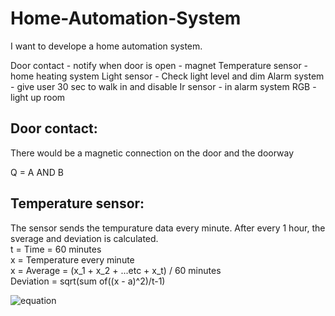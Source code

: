 # Home-Automation-System

I want to develope a home automation system.

Door contact - notify when door is open - magnet
Temperature sensor - home heating system
Light sensor -  Check light level and dim
Alarm system - give user 30 sec to walk in and disable
Ir sensor - in alarm system
RGB - light up room

## Door contact:
There would be a magnetic connection on the door and the doorway

Q = A AND B

## Temperature sensor:
The sensor sends the tempurature data every minute. After every 1 hour, the sverage and deviation is calculated. <br />
t = Time = 60 minutes <br />
x = Temperature every minute <br />
x = Average = (x_1 + x_2 + ...etc + x_t) / 60 minutes <br />
Deviation = sqrt(sum of((x - a)^2)/t-1)

![equation](https://user-images.githubusercontent.com/114096417/222480857-b17352bb-b963-4fe4-8874-51e6438808c5.png)

##

